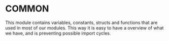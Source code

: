 # COMMON

This module contains variables, constants, structs and functions that are used in most of our modules. This way it is easy to have a overview of what we have, and is preventing possible import cycles.


